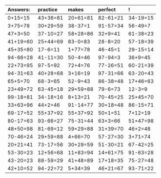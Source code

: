 | Answers: | practice | makes | perfect | ! |
| :--- | :--- | :--- | :--- | :--- |
| 0+15=15 | 43+38=81 | 20+61=81 | 82-61=21 | 34-19=15 | 
| 3+75=78 | 30+29=59 | 38-37=1 | 91-57=34 | 56-49=7 | 
| 47+3=50 | 37-10=27 | 58+28=86 | 32+9=41 | 61-38=23 | 
| 41+19=60 | 25+44=69 | 83-0=83 | 28-8=20 | 57-18=39 | 
| 45+35=80 | 17-6=11 | 1+77=78 | 46-45=1 | 29-15=14 | 
| 94-66=28 | 41-11=30 | 50-4=46 | 97-94=3 | 36+9=45 | 
| 22+73=95 | 97-5=92 | 72+4=76 | 77-26=51 | 60-21=39 | 
| 94-31=63 | 40+28=68 | 3+16=19 | 97-31=66 | 63-20=43 | 
| 65+5=70 | 68-3=65 | 52-9=43 | 86-38=48 | 17+46=63 | 
| 23+49=72 | 63-45=18 | 29+59=88 | 79-6=73 | 12-3=9 | 
| 99-18=81 | 34-18=16 | 8+13=21 | 70-45=25 | 25+45=70 | 
| 33+63=96 | 44+2=46 | 91-14=77 | 30+18=48 | 86-15=71 | 
| 69-17=52 | 55+37=92 | 55+37=92 | 50+1=51 | 7+12=19 | 
| 80-17=63 | 93-66=27 | 75-31=44 | 63+3=66 | 51+47=98 | 
| 48+50=98 | 81-69=12 | 59+29=88 | 31+39=70 | 46+2=48 | 
| 70-46=24 | 29+59=88 | 4+66=70 | 57-27=30 | 3+71=74 | 
| 20+21=41 | 73-17=56 | 30+29=59 | 51-30=21 | 67-42=25 | 
| 53-30=23 | 12+56=68 | 11+83=94 | 14+61=75 | 91-63=28 | 
| 43-20=23 | 88-59=29 | 41+48=89 | 17+18=35 | 75-27=48 | 
| 42+10=52 | 94-22=72 | 5+34=39 | 46+21=67 | 93-71=22 | 
